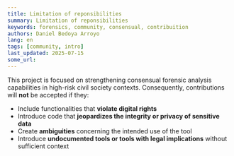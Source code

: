 ```yaml
---
title: Limitation of reponsibilities
summary: Limitation of reponsibilities
keywords: forensics, community, consensual, contribuition
authors: Daniel Bedoya Arroyo
lang: en
tags: [community, intro]
last_updated: 2025-07-15
some_url:
---
```


This project is focused on strengthening consensual forensic analysis capabilities in high-risk civil society contexts. Consequently, contributions will **not** be accepted if they:

* Include functionalities that **violate digital rights**  
* Introduce code that **jeopardizes the integrity or privacy of sensitive data**  
* Create **ambiguities** concerning the intended use of the tool  
* Introduce **undocumented tools or tools with legal implications** without sufficient context